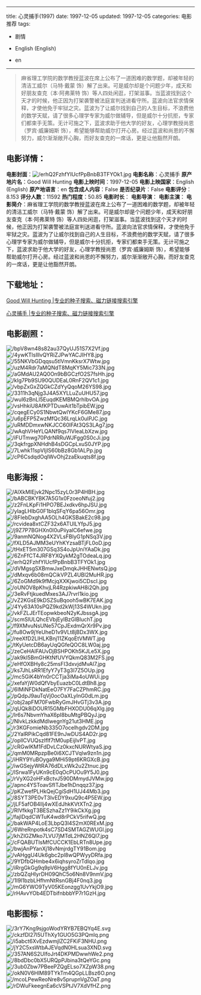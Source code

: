 
---
title: 心灵捕手(1997)
date: 1997-12-05
updated: 1997-12-05
categories: 电影推荐
tags:
- 剧情

- English (English)
- en
---


> 麻省理工学院的数学教授蓝波在席上公布了一道困难的数学题，却被年轻的清洁工威尔（马特·戴蒙 饰）解了出来。可是威尔却是个问题少年，成天和好朋友查克（本·阿弗莱特 饰）等人四处闲逛，打架滋事。当蓝波找到这个天才的时候，他正因为打架袭警被法庭宣判送进看守所。蓝波向法官求情保释，才使他免于牢狱之灾。蓝波为了让威尔找到自己的人生目标，不浪费他的数学天赋，请了很多心理学专家为威尔做辅导，但是威尔十分抗拒，专家们都束手无策。无计可施之下，蓝波求助于他大学的好友，心理学教授尚恩（罗宾·威廉姆斯 饰），希望能够帮助威尔打开心房。经过蓝波和尚恩的不懈努力，威尔渐渐敞开心胸，而好友查克的一席话，更是让他豁然开朗。

## **电影详情**：

**电影封面**：<img src="https://image.tmdb.org/t/p/w200/erhQ2FzhfYIUcfPpBnbB3TFYOk1.jpg" alt="/erhQ2FzhfYIUcfPpBnbB3TFYOk1.jpg" title="/erhQ2FzhfYIUcfPpBnbB3TFYOk1.jpg">
**电影名称**：心灵捕手
**原产地片名**：Good Will Hunting
**电影上映时间**：1997-12-05
**电影上映国家**：English (English)
**原产地语言**：en
**包含成人内容**：False
**是否纪录片**：False
**电影评分**：8.153
**评分人数**：11592
**热门程度**：50.85
**电影时长**：
**电影导演**：
**电影主演**：
**电影简介**：麻省理工学院的数学教授蓝波在席上公布了一道困难的数学题，却被年轻的清洁工威尔（马特·戴蒙 饰）解了出来。可是威尔却是个问题少年，成天和好朋友查克（本·阿弗莱特 饰）等人四处闲逛，打架滋事。当蓝波找到这个天才的时候，他正因为打架袭警被法庭宣判送进看守所。蓝波向法官求情保释，才使他免于牢狱之灾。蓝波为了让威尔找到自己的人生目标，不浪费他的数学天赋，请了很多心理学专家为威尔做辅导，但是威尔十分抗拒，专家们都束手无策。无计可施之下，蓝波求助于他大学的好友，心理学教授尚恩（罗宾·威廉姆斯 饰），希望能够帮助威尔打开心房。经过蓝波和尚恩的不懈努力，威尔渐渐敞开心胸，而好友查克的一席话，更是让他豁然开朗。

## **下载地址**：
[Good Will Hunting |专业的种子搜索、磁力链接搜索引擎](https://movie.amd794.com:2083/?search=Good%20Will%20Hunting&ordering=&mode=match_phrase&page_size=10&page=1)

[心灵捕手 |专业的种子搜索、磁力链接搜索引擎](https://movie.amd794.com:2083/?search=%E5%BF%83%E7%81%B5%E6%8D%95%E6%89%8B&ordering=&mode=match_phrase&page_size=10&page=1)
 

## **电影剧照**：
<img src="https://image.tmdb.org/t/p/original/bpV8wn48s82au37QyUJ51S7X2Vf.jpg" alt="/bpV8wn48s82au37QyUJ51S7X2Vf.jpg" title="/bpV8wn48s82au37QyUJ51S7X2Vf.jpg"><img src="https://image.tmdb.org/t/p/original/4ywKTlsIllvQYRiZJPwYACJIHY8.jpg" alt="/4ywKTlsIllvQYRiZJPwYACJIHY8.jpg" title="/4ywKTlsIllvQYRiZJPwYACJIHY8.jpg"><img src="https://image.tmdb.org/t/p/original/55NKVbGDqqsu5tlVmnKksrX7Wtw.jpg" alt="/55NKVbGDqqsu5tlVmnKksrX7Wtw.jpg" title="/55NKVbGDqqsu5tlVmnKksrX7Wtw.jpg"><img src="https://image.tmdb.org/t/p/original/uzM4Rdr7aMQNdT8MqKY5Mic733N.jpg" alt="/uzM4Rdr7aMQNdT8MqKY5Mic733N.jpg" title="/uzM4Rdr7aMQNdT8MqKY5Mic733N.jpg"><img src="https://image.tmdb.org/t/p/original/aGMdAU2AQ0On9bBGCzfO2S7fsHh.jpg" alt="/aGMdAU2AQ0On9bBGCzfO2S7fsHh.jpg" title="/aGMdAU2AQ0On9bBGCzfO2S7fsHh.jpg"><img src="https://image.tmdb.org/t/p/original/kIg7Pb9SU90QUDEaL0RnF2QV1c1.jpg" alt="/kIg7Pb9SU90QUDEaL0RnF2QV1c1.jpg" title="/kIg7Pb9SU90QUDEaL0RnF2QV1c1.jpg"><img src="https://image.tmdb.org/t/p/original/vbpZxGxZQGkCZdYyQqoM26YS98.jpg" alt="/vbpZxGxZQGkCZdYyQqoM26YS98.jpg" title="/vbpZxGxZQGkCZdYyQqoM26YS98.jpg"><img src="https://image.tmdb.org/t/p/original/3311h3qNjg3J4A5XYLLuZuUHU57.jpg" alt="/3311h3qNjg3J4A5XYLLuZuUHU57.jpg" title="/3311h3qNjg3J4A5XYLLuZuUHU57.jpg"><img src="https://image.tmdb.org/t/p/original/wuI6zBnLI5EuqdKEMBMQrhIbvOA.jpg" alt="/wuI6zBnLI5EuqdKEMBMQrhIbvOA.jpg" title="/wuI6zBnLI5EuqdKEMBMQrhIbvOA.jpg"><img src="https://image.tmdb.org/t/p/original/vsHhkiU8AfKPTDuwAit1bTpibEW.jpg" alt="/vsHhkiU8AfKPTDuwAit1bTpibEW.jpg" title="/vsHhkiU8AfKPTDuwAit1bTpibEW.jpg"><img src="https://image.tmdb.org/t/p/original/cqegECy0S1NbwtQwlYKcF6GMe87.jpg" alt="/cqegECy0S1NbwtQwlYKcF6GMe87.jpg" title="/cqegECy0S1NbwtQwlYKcF6GMe87.jpg"><img src="https://image.tmdb.org/t/p/original/u6pEFP5ZwzMfQc36LrqLk0ulPJC.jpg" alt="/u6pEFP5ZwzMfQc36LrqLk0ulPJC.jpg" title="/u6pEFP5ZwzMfQc36LrqLk0ulPJC.jpg"><img src="https://image.tmdb.org/t/p/original/uRMDDmxwNKJCC60IFAt3QS3LAg7.jpg" alt="/uRMDDmxwNKJCC60IFAt3QS3LAg7.jpg" title="/uRMDDmxwNKJCC60IFAt3QS3LAg7.jpg"><img src="https://image.tmdb.org/t/p/original/wAqhVHeYLQANf9qs7IVleaLbXzw.jpg" alt="/wAqhVHeYLQANf9qs7IVleaLbXzw.jpg" title="/wAqhVHeYLQANf9qs7IVleaLbXzw.jpg"><img src="https://image.tmdb.org/t/p/original/iFUTmwg70PdrNRRuWJFgg0S0cJi.jpg" alt="/iFUTmwg70PdrNRRuWJFgg0S0cJi.jpg" title="/iFUTmwg70PdrNRRuWJFgg0S0cJi.jpg"><img src="https://image.tmdb.org/t/p/original/3qkfrgpXNHdhB4sDGCpLxuS0JYP.jpg" alt="/3qkfrgpXNHdhB4sDGCpLxuS0JYP.jpg" title="/3qkfrgpXNHdhB4sDGCpLxuS0JYP.jpg"><img src="https://image.tmdb.org/t/p/original/7Lwhk11spVIjIS60bBz8Gb1ALPp.jpg" alt="/7Lwhk11spVIjIS60bBz8Gb1ALPp.jpg" title="/7Lwhk11spVIjIS60bBz8Gb1ALPp.jpg"><img src="https://image.tmdb.org/t/p/original/cP6CsdqdOqIWvOhj2zaEkuqts8f.jpg" alt="/cP6CsdqdOqIWvOhj2zaEkuqts8f.jpg" title="/cP6CsdqdOqIWvOhj2zaEkuqts8f.jpg">

## **电影海报**：
<img src="https://image.tmdb.org/t/p/original/AlXkMIEjvk2Npc15zyL0r3P4HBH.jpg" alt="/AlXkMIEjvk2Npc15zyL0r3P4HBH.jpg" title="/AlXkMIEjvk2Npc15zyL0r3P4HBH.jpg"><img src="https://image.tmdb.org/t/p/original/bABCBKYBK7A5G1x0FzoeoNfuj2.jpg" alt="/bABCBKYBK7A5G1x0FzoeoNfuj2.jpg" title="/bABCBKYBK7A5G1x0FzoeoNfuj2.jpg"><img src="https://image.tmdb.org/t/p/original/z2FnLKpFi1HPO7BEJxdkv6hpJSU.jpg" alt="/z2FnLKpFi1HPO7BEJxdkv6hpJSU.jpg" title="/z2FnLKpFi1HPO7BEJxdkv6hpJSU.jpg"><img src="https://image.tmdb.org/t/p/original/ylagLHIbG0F1blqSFqY6pa56Omr.jpg" alt="/ylagLHIbG0F1blqSFqY6pa56Omr.jpg" title="/ylagLHIbG0F1blqSFqY6pa56Omr.jpg"><img src="https://image.tmdb.org/t/p/original/8FIebDxghAA5OLh4GKSBakE2c98.jpg" alt="/8FIebDxghAA5OLh4GKSBakE2c98.jpg" title="/8FIebDxghAA5OLh4GKSBakE2c98.jpg"><img src="https://image.tmdb.org/t/p/original/rcvidea8xtCZF32x6ATUlLYfpJ5.jpg" alt="/rcvidea8xtCZF32x6ATUlLYfpJ5.jpg" title="/rcvidea8xtCZF32x6ATUlLYfpJ5.jpg"><img src="https://image.tmdb.org/t/p/original/j9Z7P7BGHXn0I0uPiiyalC6efwe.jpg" alt="/j9Z7P7BGHXn0I0uPiiyalC6efwe.jpg" title="/j9Z7P7BGHXn0I0uPiiyalC6efwe.jpg"><img src="https://image.tmdb.org/t/p/original/9anmNQNog4X2VLsFBlyG1pNSq3V.jpg" alt="/9anmNQNog4X2VLsFBlyG1pNSq3V.jpg" title="/9anmNQNog4X2VLsFBlyG1pNSq3V.jpg"><img src="https://image.tmdb.org/t/p/original/fXLD5AJMM3eUYhKYzsaBTjFL0oD.jpg" alt="/fXLD5AJMM3eUYhKYzsaBTjFL0oD.jpg" title="/fXLD5AJMM3eUYhKYzsaBTjFL0oD.jpg"><img src="https://image.tmdb.org/t/p/original/tHxET5m307GSq3S4oJpUniYAaDk.jpg" alt="/tHxET5m307GSq3S4oJpUniYAaDk.jpg" title="/tHxET5m307GSq3S4oJpUniYAaDk.jpg"><img src="https://image.tmdb.org/t/p/original/6ZnFfCT4JRF8YXQykM2gTOdeaLq.jpg" alt="/6ZnFfCT4JRF8YXQykM2gTOdeaLq.jpg" title="/6ZnFfCT4JRF8YXQykM2gTOdeaLq.jpg"><img src="https://image.tmdb.org/t/p/original/erhQ2FzhfYIUcfPpBnbB3TFYOk1.jpg" alt="/erhQ2FzhfYIUcfPpBnbB3TFYOk1.jpg" title="/erhQ2FzhfYIUcfPpBnbB3TFYOk1.jpg"><img src="https://image.tmdb.org/t/p/original/dVMgsgSXBmwJxeDmqkJHHENwtsQ.jpg" alt="/dVMgsgSXBmwJxeDmqkJHHENwtsQ.jpg" title="/dVMgsgSXBmwJxeDmqkJHHENwtsQ.jpg"><img src="https://image.tmdb.org/t/p/original/dMxqv6b08mQCikVPZL4UBl2MuHR.jpg" alt="/dMxqv6b08mQCikVPZL4UBl2MuHR.jpg" title="/dMxqv6b08mQCikVPZL4UBl2MuHR.jpg"><img src="https://image.tmdb.org/t/p/original/6ZoGMd9k9fMcjqXXKjwoi5CDscI.jpg" alt="/6ZoGMd9k9fMcjqXXKjwoi5CDscI.jpg" title="/6ZoGMd9k9fMcjqXXKjwoi5CDscI.jpg"><img src="https://image.tmdb.org/t/p/original/oUNOV8pKhvjLR4RzpkiwAH8i2Qh.jpg" alt="/oUNOV8pKhvjLR4RzpkiwAH8i2Qh.jpg" title="/oUNOV8pKhvjLR4RzpkiwAH8i2Qh.jpg"><img src="https://image.tmdb.org/t/p/original/3eRvFtjkuedMxes3AJ7rvrl1kio.jpg" alt="/3eRvFtjkuedMxes3AJ7rvrl1kio.jpg" title="/3eRvFtjkuedMxes3AJ7rvrl1kio.jpg"><img src="https://image.tmdb.org/t/p/original/vZ2KGsE9kDSZSuBqooh5wBK7EAK.jpg" alt="/vZ2KGsE9kDSZSuBqooh5wBK7EAK.jpg" title="/vZ2KGsE9kDSZSuBqooh5wBK7EAK.jpg"><img src="https://image.tmdb.org/t/p/original/4Yy63A10sPQZ9kd2kWj13S4WUkn.jpg" alt="/4Yy63A10sPQZ9kd2kWj13S4WUkn.jpg" title="/4Yy63A10sPQZ9kd2kWj13S4WUkn.jpg"><img src="https://image.tmdb.org/t/p/original/vkFZLJErTEopwkbeoN2yKJbssgA.jpg" alt="/vkFZLJErTEopwkbeoN2yKJbssgA.jpg" title="/vkFZLJErTEopwkbeoN2yKJbssgA.jpg"><img src="https://image.tmdb.org/t/p/original/scmSlULQhcEVbjEyIBzGlBluchT.jpg" alt="/scmSlULQhcEVbjEyIBzGlBluchT.jpg" title="/scmSlULQhcEVbjEyIBzGlBluchT.jpg"><img src="https://image.tmdb.org/t/p/original/f9XMvuNsUNe57CpJExdmQrXr9Pv.jpg" alt="/f9XMvuNsUNe57CpJExdmQrXr9Pv.jpg" title="/f9XMvuNsUNe57CpJExdmQrXr9Pv.jpg"><img src="https://image.tmdb.org/t/p/original/fu8Ow9jYeUheD1v9VLt8jBDx3WX.jpg" alt="/fu8Ow9jYeUheD1v9VLt8jBDx3WX.jpg" title="/fu8Ow9jYeUheD1v9VLt8jBDx3WX.jpg"><img src="https://image.tmdb.org/t/p/original/reeXfD2LIHLKBnj11ZKqoEtVMWT.jpg" alt="/reeXfD2LIHLKBnj11ZKqoEtVMWT.jpg" title="/reeXfD2LIHLKBnj11ZKqoEtVMWT.jpg"><img src="https://image.tmdb.org/t/p/original/tKyUetcDB6ayUqQGfeQOC8LW0aj.jpg" alt="/tKyUetcDB6ayUqQGfeQOC8LW0aj.jpg" title="/tKyUetcDB6ayUqQGfeQOC8LW0aj.jpg"><img src="https://image.tmdb.org/t/p/original/zeCeHAIFAUvDjBSHPOKh5KJLe5X.jpg" alt="/zeCeHAIFAUvDjBSHPOKh5KJLe5X.jpg" title="/zeCeHAIFAUvDjBSHPOKh5KJLe5X.jpg"><img src="https://image.tmdb.org/t/p/original/ak9kI5BmGHKtNfUVYQkmQ83M2FS.jpg" alt="/ak9kI5BmGHKtNfUVYQkmQ83M2FS.jpg" title="/ak9kI5BmGHKtNfUVYQkmQ83M2FS.jpg"><img src="https://image.tmdb.org/t/p/original/eHfOXBHy8c25msFI3dxvjdMvAl7.jpg" alt="/eHfOXBHy8c25msFI3dxvjdMvAl7.jpg" title="/eHfOXBHy8c25msFI3dxvjdMvAl7.jpg"><img src="https://image.tmdb.org/t/p/original/ks7JhLsRR1EfyY7yT3g3I7Z5OUp.jpg" alt="/ks7JhLsRR1EfyY7yT3g3I7Z5OUp.jpg" title="/ks7JhLsRR1EfyY7yT3g3I7Z5OUp.jpg"><img src="https://image.tmdb.org/t/p/original/mc5GiK4bYn0rCCTja3iMa4oUWUi.jpg" alt="/mc5GiK4bYn0rCCTja3iMa4oUWUi.jpg" title="/mc5GiK4bYn0rCCTja3iMa4oUWUi.jpg"><img src="https://image.tmdb.org/t/p/original/xefaYjW0dQfVbyEuazbC0LdtBh8.jpg" alt="/xefaYjW0dQfVbyEuazbC0LdtBh8.jpg" title="/xefaYjW0dQfVbyEuazbC0LdtBh8.jpg"><img src="https://image.tmdb.org/t/p/original/6IMiNFDkNatEeO7FY7FaCZPhmRC.jpg" alt="/6IMiNFDkNatEeO7FY7FaCZPhmRC.jpg" title="/6IMiNFDkNatEeO7FY7FaCZPhmRC.jpg"><img src="https://image.tmdb.org/t/p/original/pQdpJ9auTqVj0ocOaXLyInG0dLm.jpg" alt="/pQdpJ9auTqVj0ocOaXLyInG0dLm.jpg" title="/pQdpJ9auTqVj0ocOaXLyInG0dLm.jpg"><img src="https://image.tmdb.org/t/p/original/obj2apFM70FwbRyGmJHvGTj3v3A.jpg" alt="/obj2apFM70FwbRyGmJHvGTj3v3A.jpg" title="/obj2apFM70FwbRyGmJHvGTj3v3A.jpg"><img src="https://image.tmdb.org/t/p/original/qUQk8iDOUR15GMbFHXODU06qXlg.jpg" alt="/qUQk8iDOUR15GMbFHXODU06qXlg.jpg" title="/qUQk8iDOUR15GMbFHXODU06qXlg.jpg"><img src="https://image.tmdb.org/t/p/original/lr6s7NbvmYhaX6pI8buMtgPBQyJ.jpg" alt="/lr6s7NbvmYhaX6pI8buMtgPBQyJ.jpg" title="/lr6s7NbvmYhaX6pI8buMtgPBQyJ.jpg"><img src="https://image.tmdb.org/t/p/original/NlvkLzkkdMdlwegnYg21ut3HME.jpg" alt="/NlvkLzkkdMdlwegnYg21ut3HME.jpg" title="/NlvkLzkkdMdlwegnYg21ut3HME.jpg"><img src="https://image.tmdb.org/t/p/original/r3KGFomieNb335O7ocelhgdv2DM.jpg" alt="/r3KGFomieNb335O7ocelhgdv2DM.jpg" title="/r3KGFomieNb335O7ocelhgdv2DM.jpg"><img src="https://image.tmdb.org/t/p/original/2YalRPikCqd81FE9nJwDUS4AD2r.jpg" alt="/2YalRPikCqd81FE9nJwDUS4AD2r.jpg" title="/2YalRPikCqd81FE9nJwDUS4AD2r.jpg"><img src="https://image.tmdb.org/t/p/original/opllCVUQszIflf7tM0upEijIvPT.jpg" alt="/opllCVUQszIflf7tM0upEijIvPT.jpg" title="/opllCVUQszIflf7tM0upEijIvPT.jpg"><img src="https://image.tmdb.org/t/p/original/cRGwIKM1FdDvLCz0kxcNURWtyaS.jpg" alt="/cRGwIKM1FdDvLCz0kxcNURWtyaS.jpg" title="/cRGwIKM1FdDvLCz0kxcNURWtyaS.jpg"><img src="https://image.tmdb.org/t/p/original/qmM0MRpzpBe0i6XCJTVqlw9zn1n.jpg" alt="/qmM0MRpzpBe0i6XCJTVqlw9zn1n.jpg" title="/qmM0MRpzpBe0i6XCJTVqlw9zn1n.jpg"><img src="https://image.tmdb.org/t/p/original/iHRY9YuBOyga9MHi59pt6KRGXcB.jpg" alt="/iHRY9YuBOyga9MHi59pt6KRGXcB.jpg" title="/iHRY9YuBOyga9MHi59pt6KRGXcB.jpg"><img src="https://image.tmdb.org/t/p/original/iwGSejyWtRA76dDLxWk2u2Ztnuc.jpg" alt="/iwGSejyWtRA76dDLxWk2u2Ztnuc.jpg" title="/iwGSejyWtRA76dDLxWk2u2Ztnuc.jpg"><img src="https://image.tmdb.org/t/p/original/lSrwa1FyUKn9cE0qOcPUOu9Y5J0.jpg" alt="/lSrwa1FyUKn9cE0qOcPUOu9Y5J0.jpg" title="/lSrwa1FyUKn9cE0qOcPUOu9Y5J0.jpg"><img src="https://image.tmdb.org/t/p/original/rVyXG2oHFxBctvJ590DMmydJVMw.jpg" alt="/rVyXG2oHFxBctvJ590DMmydJVMw.jpg" title="/rVyXG2oHFxBctvJ590DMmydJVMw.jpg"><img src="https://image.tmdb.org/t/p/original/apnc4YSToavSfITJbe1hDnqqz37.jpg" alt="/apnc4YSToavSfITJbe1hDnqqz37.jpg" title="/apnc4YSToavSfITJbe1hDnqqz37.jpg"><img src="https://image.tmdb.org/t/p/original/pKZwefPLHkQejCgiSdH1UJ44Mb3.jpg" alt="/pKZwefPLHkQejCgiSdH1UJ44Mb3.jpg" title="/pKZwefPLHkQejCgiSdH1UJ44Mb3.jpg"><img src="https://image.tmdb.org/t/p/original/8SYT3PE0vT3IvEDY9xuQ9c4P5EW.jpg" alt="/8SYT3PE0vT3IvEDY9xuQ9c4P5EW.jpg" title="/8SYT3PE0vT3IvEDY9xuQ9c4P5EW.jpg"><img src="https://image.tmdb.org/t/p/original/jLF5afOB4llj4wXEdJhkKVtXTn2.jpg" alt="/jLF5afOB4llj4wXEdJhkKVtXTn2.jpg" title="/jLF5afOB4llj4wXEdJhkKVtXTn2.jpg"><img src="https://image.tmdb.org/t/p/original/RlVfkkgT3BESzhaZz1Y9ikCkXg.jpg" alt="/RlVfkkgT3BESzhaZz1Y9ikCkXg.jpg" title="/RlVfkkgT3BESzhaZz1Y9ikCkXg.jpg"><img src="https://image.tmdb.org/t/p/original/fajlDqdCWTuK4wd8rPCkV5rifwQ.jpg" alt="/fajlDqdCWTuK4wd8rPCkV5rifwQ.jpg" title="/fajlDqdCWTuK4wd8rPCkV5rifwQ.jpg"><img src="https://image.tmdb.org/t/p/original/bakWAP4LoE3LbpQ3l4S2mX0RExM.jpg" alt="/bakWAP4LoE3LbpQ3l4S2mX0RExM.jpg" title="/bakWAP4LoE3LbpQ3l4S2mX0RExM.jpg"><img src="https://image.tmdb.org/t/p/original/6WreRnpotk4sC7SD4SMTAGZWUGl.jpg" alt="/6WreRnpotk4sC7SD4SMTAGZWUGl.jpg" title="/6WreRnpotk4sC7SD4SMTAGZWUGl.jpg"><img src="https://image.tmdb.org/t/p/original/khZIGZMko7LVU7jMTdL2HNZ6QI7.jpg" alt="/khZIGZMko7LVU7jMTdL2HNZ6QI7.jpg" title="/khZIGZMko7LVU7jMTdL2HNZ6QI7.jpg"><img src="https://image.tmdb.org/t/p/original/cFQABUTIsMfCUCCK1EbLRTn8Upe.jpg" alt="/cFQABUTIsMfCUCCK1EbLRTn8Upe.jpg" title="/cFQABUTIsMfCUCCK1EbLRTn8Upe.jpg"><img src="https://image.tmdb.org/t/p/original/bwjAnPYanXj18vNmjrdgTY91Bom.jpg" alt="/bwjAnPYanXj18vNmjrdgTY91Bom.jpg" title="/bwjAnPYanXj18vNmjrdgTY91Bom.jpg"><img src="https://image.tmdb.org/t/p/original/vAHggU4Uk6gbc2pl8wQPWyyDRfa.jpg" alt="/vAHggU4Uk6gbc2pl8wQPWyyDRfa.jpg" title="/vAHggU4Uk6gbc2pl8wQPWyyDRfa.jpg"><img src="https://image.tmdb.org/t/p/original/9YDfbQHmbe4x6iqhsyroZrTdIqo.jpg" alt="/9YDfbQHmbe4x6iqhsyroZrTdIqo.jpg" title="/9YDfbQHmbe4x6iqhsyroZrTdIqo.jpg"><img src="https://image.tmdb.org/t/p/original/iRrgGkGg9q9pV6Hgg8fYU0nELJv.jpg" alt="/iRrgGkGg9q9pV6Hgg8fYU0nELJv.jpg" title="/iRrgGkGg9q9pV6Hgg8fYU0nELJv.jpg"><img src="https://image.tmdb.org/t/p/original/zbQZqHlyrDH09QhC5o6Nn8V9nmV.jpg" alt="/zbQZqHlyrDH09QhC5o6Nn8V9nmV.jpg" title="/zbQZqHlyrDH09QhC5o6Nn8V9nmV.jpg"><img src="https://image.tmdb.org/t/p/original/1l9l1bzbLHfhmNtRsnGBj4F0nq3.jpg" alt="/1l9l1bzbLHfhmNtRsnGBj4F0nq3.jpg" title="/1l9l1bzbLHfhmNtRsnGBj4F0nq3.jpg"><img src="https://image.tmdb.org/t/p/original/mG6YWO9TyV05KEonzgg1UvYkjO9.jpg" alt="/mG6YWO9TyV05KEonzgg1UvYkjO9.jpg" title="/mG6YWO9TyV05KEonzgg1UvYkjO9.jpg"><img src="https://image.tmdb.org/t/p/original/rHAvvYOb4EDTbifnbbbYP7r1GzH.jpg" alt="/rHAvvYOb4EDTbifnbbbYP7r1GzH.jpg" title="/rHAvvYOb4EDTbifnbbbYP7r1GzH.jpg">

## **电影图标**：
<img src="https://image.tmdb.org/t/p/original/3rY7Kng9sjgoWodYRYB7EBQYq4E.svg" alt="/3rY7Kng9sjgoWodYRYB7EBQYq4E.svg" title="/3rY7Kng9sjgoWodYRYB7EBQYq4E.svg"><img src="https://image.tmdb.org/t/p/original/ckzfDl27l5UThXy1GUO5G3PQmlq.png" alt="/ckzfDl27l5UThXy1GUO5G3PQmlq.png" title="/ckzfDl27l5UThXy1GUO5G3PQmlq.png"><img src="https://image.tmdb.org/t/p/original/i5abct6XvEzdwmjIZC2FKiF3NHU.png" alt="/i5abct6XvEzdwmjIZC2FKiF3NHU.png" title="/i5abct6XvEzdwmjIZC2FKiF3NHU.png"><img src="https://image.tmdb.org/t/p/original/jY2C5xsWtbAJEVqdN0HLsua3XND.svg" alt="/jY2C5xsWtbAJEVqdN0HLsua3XND.svg" title="/jY2C5xsWtbAJEVqdN0HLsua3XND.svg"><img src="https://image.tmdb.org/t/p/original/357AN6S2UIfoJrt4DKPMDwwhWe2.png" alt="/357AN6S2UIfoJrt4DKPMDwwhWe2.png" title="/357AN6S2UIfoJrt4DKPMDwwhWe2.png"><img src="https://image.tmdb.org/t/p/original/8bdDbc0bX5URQpPJbina3tQeYGc.png" alt="/8bdDbc0bX5URQpPJbina3tQeYGc.png" title="/8bdDbc0bX5URQpPJbina3tQeYGc.png"><img src="https://image.tmdb.org/t/p/original/3ub0Zbw7PBeePZQgELso7XZpW38.png" alt="/3ub0Zbw7PBeePZQgELso7XZpW38.png" title="/3ub0Zbw7PBeePZQgELso7XZpW38.png"><img src="https://image.tmdb.org/t/p/original/okN0V6HlM89TYkTm4QGpLLBsz6O.png" alt="/okN0V6HlM89TYkTm4QGpLLBsz6O.png" title="/okN0V6HlM89TYkTm4QGpLLBsz6O.png"><img src="https://image.tmdb.org/t/p/original/mcoLPewReoNre8v5prupnVgZOaT.png" alt="/mcoLPewReoNre8v5prupnVgZOaT.png" title="/mcoLPewReoNre8v5prupnVgZOaT.png"><img src="https://image.tmdb.org/t/p/original/rDWuFkeegnEa6cVSPtJV7XdVfHZ.png" alt="/rDWuFkeegnEa6cVSPtJV7XdVfHZ.png" title="/rDWuFkeegnEa6cVSPtJV7XdVfHZ.png">
